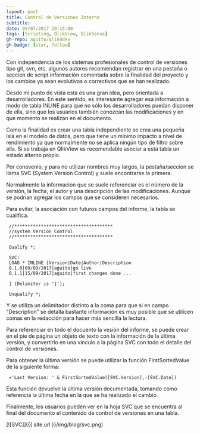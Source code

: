 ```yaml
---
layout: post
title: Control de Versiones Interno
subtitle: 
date: 09/07/2017 20:15:00
tags: [Scripting, QlikView, QlikSense]
gh-repo: aguito/qlik4dev
gh-badge: [star, follow]
---
```


Con independencia de los sistemas profesionales de control de versiones tipo git, svn, etc. algunos autores recomiendan registrar en una pestaña o seccion de script información comentada sobre la finalidad del proyecto y los cambios ya sean evolutivos o correctivos que se han realizado.

Desde mi punto de vista esta es una gran idea, pero orientada a desarrolladores. En este sentido, es interesante agregar esa información a modo de tabla INLINE para que no sólo los desarrolladores puedan disponer de ella, sino que los usuarios también conozcan las modificaciones y en que momento se realizan en el documento.

Como la finalidad es crear una tabla independiente se crea una pequeña isla en el modelo de datos, pero que tiene un mínimo impacto a nivel de rendimiento ya que normalmente no se aplica ningún tipo de filtro sobre ella. Si se trabaja en QlikView es recomendable asociar a esta tabla un estado alterno propio.

Por conevenio, y para no utilizar nombres muy largos, la pestaña/seccion se llama SVC (System Version Control) y suele encontrarse la primera.

Normalmente la informacion que se suele referenciar es el número de la versión, la fecha, el autor y una descripción de las modificaciones. Aunque se podrian agregar los campos que se consideren necesarios.

Para evitar, la asociación con futuros campos del informe, la tabla se cualifica.

~~~
 //*************************************
 //system Version Control
 //*************************************

 Qualify *;

 SVC:
 LOAD * INLINE [Version|Date|Author|Description
 0.1.0|09/09/2017|aguito|go live
 0.1.1|15/09/2017|aguito|first changes done ...

 ] (Delimiter is '|');

 Unqualify *;

~~~

Y se utiliza un delimitador distinto a la coma para que si en campo “Description” se detalla bastante información es muy posible que se utilicen comas en la redacción para hacer más sencilla la lectura.

Para referenciar en todo el docuento la vesión del informe, se puede crear en el pie de página un objeto de texto con la información de la última versión, y convertirlo en una vinculo a la página SVC con todo el detalle del control de versiones.

Para obtener la última versión se puede utilizar la función FirstSortedValue de la siguiente forma:

~~~
 ='Last Version: ' & FirstSortedValue([SVC.Version],-[SVC.Date])
~~~

Esta función devuelve la última versión documentada, tomando como referencia la última fecha en la que se ha realizado el cambio.


Finalmente, los usuarios pueden ver en la hoja SVC que se encuentra al final del documento el contenido de control de versiones en una tabla.

[![SVC]]({{ site.url }}/img/blog/svc.png)
